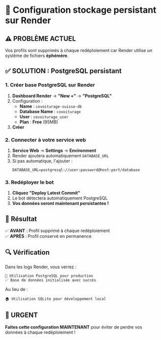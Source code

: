 # 🔧 Configuration stockage persistant sur Render

## ⚠️ PROBLÈME ACTUEL
Vos profils sont supprimés à chaque redéploiement car Render utilise un système de fichiers **éphémère**.

## ✅ SOLUTION : PostgreSQL persistant

### 1. **Créer base PostgreSQL sur Render**

1. **Dashboard Render** → **"New +"** → **"PostgreSQL"**
2. Configuration :
   - **Name** : `covoiturage-suisse-db`
   - **Database Name** : `covoiturage`
   - **User** : `covoiturage_user`
   - **Plan** : **Free** (95MB)
3. **Créer**

### 2. **Connecter à votre service web**

1. **Service Web** → **Settings** → **Environment**
2. Render ajoutera automatiquement `DATABASE_URL`
3. Si pas automatique, l'ajouter :
   ```
   DATABASE_URL=postgresql://user:password@host:port/database
   ```

### 3. **Redéployer le bot**

1. **Cliquez "Deploy Latest Commit"**
2. Le bot détectera automatiquement PostgreSQL
3. **Vos données seront maintenant persistantes !**

## 🎯 Résultat

✅ **AVANT** : Profil supprimé à chaque redéploiement  
✅ **APRÈS** : Profil conservé en permanence

## 🔍 Vérification

Dans les logs Render, vous verrez :
```
🚀 Utilisation PostgreSQL pour production
✅ Base de données initialisée avec succès
```

Au lieu de :
```
🏠 Utilisation SQLite pour développement local
```

## 🚨 URGENT

**Faites cette configuration MAINTENANT** pour éviter de perdre vos données à chaque redéploiement !
